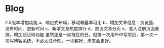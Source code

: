 # Blog
2.5版本增加功能
  a、响应式布局，移动端基本可用
  b、增加文章信息：浏览量、发布时间、更新时间
  c、新增文章热度排行
  d、首页文章分页
  e、登入注册页面重排，增加验证码功能
虽然还是一如既往的丑，但第一次用PHP写项目，第一次一次写博客系统，不必太过苛刻。一切都好，未来会更好。
